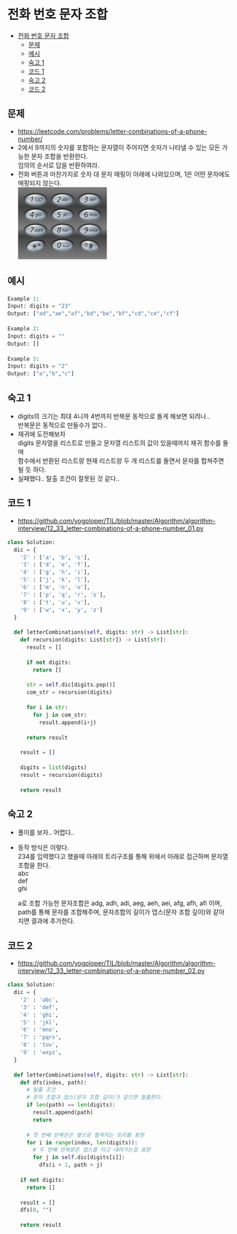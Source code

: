 # 전화 번호 문자 조합

<!-- TOC -->

- [전화 번호 문자 조합](#%EC%A0%84%ED%99%94-%EB%B2%88%ED%98%B8-%EB%AC%B8%EC%9E%90-%EC%A1%B0%ED%95%A9)
  - [문제](#%EB%AC%B8%EC%A0%9C)
  - [예시](#%EC%98%88%EC%8B%9C)
  - [숙고 1](#%EC%88%99%EA%B3%A0-1)
  - [코드 1](#%EC%BD%94%EB%93%9C-1)
  - [숙고 2](#%EC%88%99%EA%B3%A0-2)
  - [코드 2](#%EC%BD%94%EB%93%9C-2)

<!-- /TOC -->

## 문제
- https://leetcode.com/problems/letter-combinations-of-a-phone-number/
- 2에서 9까지의 숫자를 포함하는 문자열이 주어지면 숫자가 나타낼 수 있는 모든 가능한 문자 조합을 반환한다.  
  임의의 순서로 답을 반환하여라.
- 전화 버튼과 마찬가지로 숫자 대 문자 매핑이 아래에 나와있으며, 1은 어떤 문자에도 매핑되지 않는다.  
  ![전화 버튼](./images/12_33_letter-combinations-of-a-phone-number_01_01.webp)

## 예시
``` python
Example 1:
Input: digits = "23"
Output: ["ad","ae","af","bd","be","bf","cd","ce","cf"]

Example 2:
Input: digits = ""
Output: []

Example 3:
Input: digits = "2"
Output: ["a","b","c"]
```

## 숙고 1
- digits의 크기는 최대 4니까 4번까지 반복문 동적으로 돌게 해보면 되려나..  
  반복문은 동적으로 만들수가 없다..
- 재귀에 도전해보자  
  digits 문자열을 리스트로 만들고 문자열 리스트의 값이 있을때까지 재귀 함수를 돌며  
  함수에서 반환된 리스트랑 현재 리스트랑 두 개 리스트를 돌면서 문자를 합쳐주면 될 듯 하다.
- 실패했다.. 탈출 조건이 잘못된 것 같다..

## 코드 1
- https://github.com/yogoloper/TIL/blob/master/Algorithm/algorithm-interview/12_33_letter-combinations-of-a-phone-number_01.py
``` python
class Solution:
  dic = {
    '2' : ['a', 'b', 'c'],
    '3' : ['d', 'e', 'f'],
    '4' : ['g', 'h', 'i'],
    '5' : ['j', 'k', 'l'],
    '6' : ['m', 'n', 'o'],
    '7' : ['p', 'q', 'r', 's'],
    '8' : ['t', 'u', 'v'],
    '9' : ['w', 'x', 'y', 'z']
  }
  
  def letterCombinations(self, digits: str) -> List[str]:
    def recursion(digits: List[str]) -> List[str]:
      result = []
    
      if not digits:
        return []

      str = self.dic[digits.pop()]
      com_str = recursion(digits)
      
      for i in str:
        for j in com_str:
          result.append(i+j)
      
      return result
    
    result = []

    digits = list(digits)
    result = recursion(digits)

    return result
```

## 숙고 2
- 풀이를 보자.. 어렵다..  
- 동작 방식은 이렇다.  
  234를 입력했다고 했을때 아래의 트리구조를 통해 위에서 아래로 접근하며 문자열 조합을 한다.  
  abc  
  def  
  ghi   

  a로 조합 가능한 문자조합은 adg, adh, adi, aeg, aeh, aei, afg, afh, afi 이며,  
  path를 통해 문자를 조합해주며, 문자조합의 길이가 뎁스(문자 조합 깊이)와 같아 지면 결과에 추가한다.

## 코드 2
- https://github.com/yogoloper/TIL/blob/master/Algorithm/algorithm-interview/12_33_letter-combinations-of-a-phone-number_02.py
``` python
class Solution:
  dic = {
    '2' : 'abc',
    '3' : 'def',
    '4' : 'ghi',
    '5' : 'jkl',
    '6' : 'mno',
    '7' : 'pqrs',
    '8' : 'tuv',
    '9' : 'wxyz',
  }
  
  def letterCombinations(self, digits: str) -> List[str]:
    def dfs(index, path):
      # 탈출 조건
      # 문자 조합과 뎁스(문자 조합 길이)가 같으면 탈출한다.
      if len(path) == len(digits):
        result.append(path)
        return
    
      # 첫 번째 반복은은 옆으로 펼쳐지는 트리를 표현
      for i in range(index, len(digits)):
        # 두 번째 반복문은 뎁스를 타고 내려가는걸 표현
        for j in self.dic[digits[i]]:
          dfs(i + 1, path + j)
    
    if not digits:
      return []
    
    result = []
    dfs(0, "")
    
    return result
```
